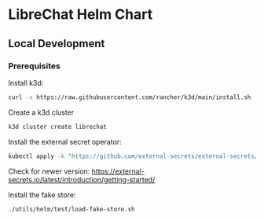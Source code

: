 # LibreChat Helm Chart

## Local Development

### Prerequisites

Install k3d:

```bash
curl -s https://raw.githubusercontent.com/rancher/k3d/main/install.sh | bash
```

Create a k3d cluster

```bash
k3d cluster create librechat
```

Install the external secret operator:

```bash
kubectl apply -k "https://github.com/external-secrets/external-secrets//config/crds/bases?ref=v0.9.11"
```

Check for newer version: https://external-secrets.io/latest/introduction/getting-started/

Install the fake store:

```bash
./utils/helm/test/load-fake-store.sh
```

